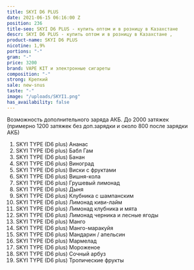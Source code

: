 ```yaml
---
title: SKYI D6 PLUS
date: 2021-06-15 06:16:00 Z
position: 236
title-seo: SKYI D6 PLUS - купить оптом и в розницу в Казахстане
descr: SKYI D6 PLUS - купить оптом и в розницу в Казахстане ,
product-name: SKYI D6 PLUS
nicotine: 1,9%
portions: "-"
gram: "-"
price: 3200
brand: VAPE KIT и электронные сигареты
composition: "-"
strong: Крепкий
sale: new-snus
taste: "-"
image: "/uploads/SKYI1.png"
has_availability: false
---
```


Возможность дополнительного заряда АКБ. До 2000 затяжек (примерно 1200 затяжек без доп.зарядки и около 800 после зарядки АКБ)

1. SKYI TYPE (D6 plus) Ананас
2. SKYI TYPE (D6 plus) Бабл Гам
3. SKYI TYPE (D6 plus) Банан
4. SKYI TYPE (D6 plus) Виноград
5. SKYI TYPE (D6 plus) Виски с фруктами
6. SKYI TYPE (D6 plus) Вишня-кола
7. SKYI TYPE (D6 plus) Грушевый лимонад
8. SKYI TYPE (D6 plus) Дыня
9. SKYI TYPE (D6 plus) Клубника с шампанским
10. SKYI TYPE (D6 plus) Лимонад киви-лайм
11. SKYI TYPE (D6 plus) Лимонад клубника и мята
12. SKYI TYPE (D6 plus) Лимонад черника и лесные ягоды
13. SKYI TYPE (D6 plus) Манго
14. SKYI TYPE (D6 plus) Манго-маракуйя
15. SKYI TYPE (D6 plus) Мандарин / апельсин
16. SKYI TYPE (D6 plus) Мармелад
17. SKYI TYPE (D6 plus) Мороженое
18. SKYI TYPE (D6 plus) Сочный арбуз
19. SKYI TYPE (D6 plus) Тропические фрукты